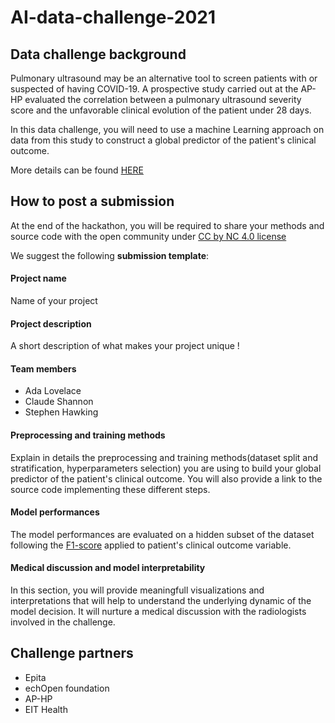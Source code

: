 # AI-data-challenge-2021

## Data challenge background

Pulmonary ultrasound may be an alternative tool to screen patients with or suspected of having COVID-19. A prospective study carried out at the AP-HP evaluated the correlation between a pulmonary ultrasound severity score and the unfavorable clinical evolution of the patient under 28 days.

In this data challenge, you will need to use a machine Learning approach on data from this study to construct a global predictor of the patient's clinical outcome.

More details can be found [HERE](ProjectDescription.md)

## How to post a submission

At the end of the hackathon, you will be required to share your methods and source code with the open community under [CC by NC 4.0 license](https://creativecommons.org/licenses/by-nc/4.0/)

We suggest the following **submission template**:

#### Project name

Name of your project

#### Project description

A short description of what makes your project unique !

#### Team members

* Ada Lovelace
* Claude Shannon
* Stephen Hawking

#### Preprocessing and training methods

Explain in details the preprocessing and training methods(dataset split and stratification, hyperparameters selection) you are using to build your global predictor of the patient's clinical outcome.
You will also provide a link to the source code implementing these different steps.

#### Model performances
The model performances are evaluated on a hidden subset of the dataset following the [F1-score](https://towardsdatascience.com/the-f1-score-bec2bbc38aa6) applied to patient's clinical outcome variable.

#### Medical discussion and model interpretability

In this section, you will provide meaningfull visualizations and interpretations that will help to understand the underlying dynamic of the model decision. It will nurture a medical discussion with the radiologists involved in the challenge.  

## Challenge partners

* Epita
* echOpen foundation
* AP-HP
* EIT Health

